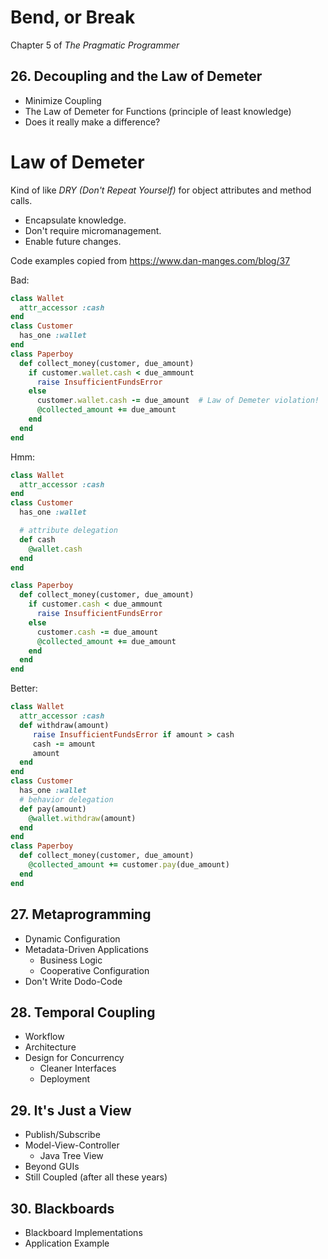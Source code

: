 # Bend, or Break

Chapter 5 of _The Pragmatic Programmer_



## 26. Decoupling and the Law of Demeter
 - Minimize Coupling
 - The Law of Demeter for Functions (principle of least knowledge)
 - Does it really make a difference?


# Law of Demeter

Kind of like _DRY (Don't Repeat Yourself)_ for object attributes and method calls.

 - Encapsulate knowledge.
 - Don't require micromanagement.
 - Enable future changes.

<span class="footnote">Code examples copied from https://www.dan-manges.com/blog/37</span>


Bad:

```Ruby
class Wallet
  attr_accessor :cash
end
class Customer
  has_one :wallet
end
class Paperboy
  def collect_money(customer, due_amount)
    if customer.wallet.cash < due_ammount
      raise InsufficientFundsError
    else
      customer.wallet.cash -= due_amount  # Law of Demeter violation!
      @collected_amount += due_amount
    end
  end
end
```


Hmm:

```Ruby
class Wallet
  attr_accessor :cash
end
class Customer
  has_one :wallet

  # attribute delegation
  def cash
    @wallet.cash
  end
end

class Paperboy
  def collect_money(customer, due_amount)
    if customer.cash < due_ammount
      raise InsufficientFundsError
    else
      customer.cash -= due_amount
      @collected_amount += due_amount
    end
  end
end
```


Better:

```Ruby
class Wallet
  attr_accessor :cash
  def withdraw(amount)
     raise InsufficientFundsError if amount > cash
     cash -= amount
     amount
  end
end
class Customer
  has_one :wallet
  # behavior delegation
  def pay(amount)
    @wallet.withdraw(amount)
  end
end
class Paperboy
  def collect_money(customer, due_amount)
    @collected_amount += customer.pay(due_amount)
  end
end
```



## 27. Metaprogramming
 - Dynamic Configuration
 - Metadata-Driven Applications
   - Business Logic
   - Cooperative Configuration
 - Don't Write Dodo-Code



## 28. Temporal Coupling
 - Workflow
 - Architecture
 - Design for Concurrency
   - Cleaner Interfaces
   - Deployment



## 29. It's Just a View
 - Publish/Subscribe
 - Model-View-Controller
   - Java Tree View
 - Beyond GUIs
 - Still Coupled (after all these years)



## 30. Blackboards
 - Blackboard Implementations
 - Application Example